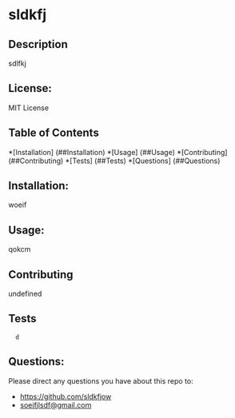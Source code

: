 # sldkfj
  ## Description
  sdlfkj

  ## License:
  MIT License

  ## Table of Contents
  *[Installation] (##Installation)
  *[Usage] (##Usage)
  *[Contributing] (##Contributing)
  *[Tests] (##Tests)
  *[Questions] (##Questions)

  ## Installation:
  woeif

  ## Usage:
  qokcm

  ## Contributing
  undefined

  ## Tests
      d

  ## Questions:
  Please direct any questions you have about this repo to: 
  - <https://github.com/sldkfjow>
  - <soeifjlsdf@gmail.com>

